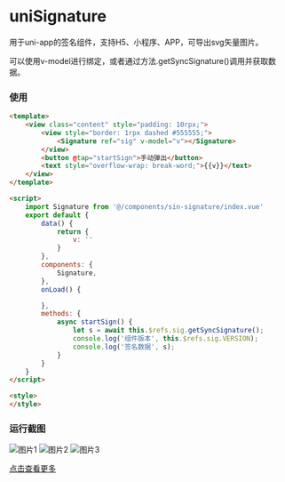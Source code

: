# uniSignature
用于uni-app的签名组件，支持H5、小程序、APP，可导出svg矢量图片。

可以使用v-model进行绑定，或者通过方法.getSyncSignature()调用并获取数据。

### 使用
```html
<template>
	<view class="content" style="padding: 10rpx;">
		<view style="border: 1rpx dashed #555555;">
			<Signature ref="sig" v-model="v"></Signature>
		</view>
		<button @tap="startSign">手动弹出</button>
		<text style="overflow-wrap: break-word;">{{v}}</text>
	</view>
</template>

<script>
	import Signature from '@/components/sin-signature/index.vue'
	export default {
		data() {
			return {
				v: ''
			}
		},
		components: {
			Signature,
		},
		onLoad() {

		},
		methods: {
			async startSign() {
				let s = await this.$refs.sig.getSyncSignature();
				console.log('组件版本', this.$refs.sig.VERSION);
				console.log('签名数据', s);
			}
		}
	}
</script>

<style>
</style>

```


### 运行截图

![图片1](https://ishop-static-qn.inruan.com/Fqz4jBDVJEq5L3rNQ9BQnt7qxU6W.png)
![图片2](https://ishop-static-qn.inruan.com/Fi23tBj4E4TZfd8JxIKVBasUUoes.png)
![图片3](https://ishop-static-qn.inruan.com/Fqb3o3dG_Zpv063CPow97AiWeT90.png)


[点击查看更多](https://github.com/sintrb/uniSignature)
